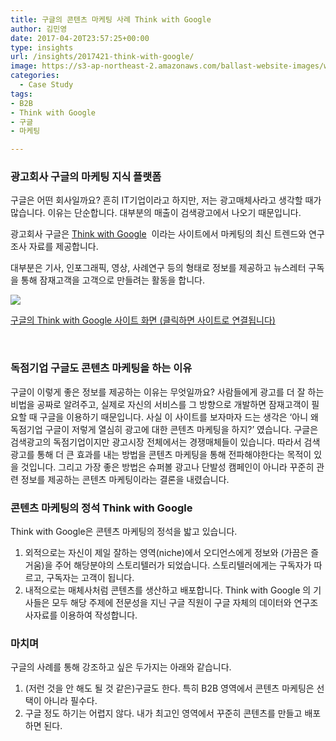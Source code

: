 ```yaml
---
title: 구글의 콘텐츠 마케팅 사례 Think with Google
author: 김민영
date: 2017-04-20T23:57:25+00:00
type: insights
url: /insights/2017421-think-with-google/
image: https://s3-ap-northeast-2.amazonaws.com/ballast-website-images/wp-content/uploads/2017/04/10133149/Screen-Shot-2018-01-10-at-1.26.53-PM.png
categories:
  - Case Study
tags:
- B2B
- Think with Google
- 구글
- 마케팅

---
```

### 광고회사 구글의 마케팅 지식 플랫폼

구글은 어떤 회사일까요? 흔히 IT기업이라고 하지만, 저는 광고매체사라고 생각할 때가 많습니다. 이유는 단순합니다. 대부분의 매출이 검색광고에서 나오기 때문입니다.

광고회사 구글은 [Think with Google](https://thinkwithgoogle.com)  이라는 사이트에서 마케팅의 최신 트렌드와 연구조사 자료를 제공합니다.

대부분은 기사, 인포그래픽, 영상, 사례연구 등의 형태로 정보를 제공하고 뉴스레터 구독을 통해 잠재고객을 고객으로 만들려는 활동을 합니다.

![](https://s3-ap-northeast-2.amazonaws.com/ballast-website-images/wp-content/uploads/2017/04/10133149/Screen-Shot-2018-01-10-at-1.26.53-PM.png)

[구글의 Think with Google 사이트 화면 (클릭하면 사이트로 연결됩니다)](https://www.thinkwithgoogle.com)

&nbsp;

### 독점기업 구글도 콘텐츠 마케팅을 하는 이유
구글이 이렇게 좋은 정보를 제공하는 이유는 무엇일까요? 사람들에게 광고를 더 잘 하는 비법을 공짜로 알려주고, 실제로 자신의 서비스를 그 방향으로 개발하면 잠재고객이 필요할 때 구글을 이용하기 때문입니다.
사실 이 사이트를 보자마자 드는 생각은 &#8216;아니 왜 독점기업 구글이 저렇게 열심히 광고에 대한 콘텐츠 마케팅을 하지?&#8217; 였습니다. 구글은 검색광고의 독점기업이지만 광고시장 전체에서는 경쟁매체들이 있습니다. 따라서 검색광고를 통해 더 큰 효과를 내는 방법을 콘텐츠 마케팅을 통해 전파해야한다는 목적이 있을 것입니다.
그리고 가장 좋은 방법은 슈퍼볼 광고나 단발성 캠페인이 아니라 꾸준히 관련 정보를 제공하는 콘텐츠 마케팅이라는 결론을 내렸습니다.

### 콘텐츠 마케팅의 정석 Think with Google
Think with Google은 콘텐츠 마케팅의 정석을 밟고 있습니다.

  1. 외적으로는 자신이 제일 잘하는 영역(niche)에서 오디언스에게 정보와 (가끔은 즐거움)을 주어 해당분야의 스토리텔러가 되었습니다. 스토리텔러에게는 구독자가 따르고, 구독자는 고객이 됩니다.
  2. 내적으로는 매체사처럼 콘텐츠를 생산하고 배포합니다. Think with Google 의 기사들은 모두 해당 주제에 전문성을 지닌 구글 직원이 구글 자체의 데이터와 연구조사자료를 이용하여 작성합니다.

### 마치며

구글의 사례를 통해 강조하고 싶은 두가지는 아래와 같습니다.

  1. (저런 것을 안 해도 될 것 같은)구글도 한다. 특히 B2B 영역에서 콘텐츠 마케팅은 선택이 아니라 필수다.
  2. 구글 정도 하기는 어렵지 않다. 내가 최고인 영역에서 꾸준히 콘텐츠를 만들고 배포하면 된다.
